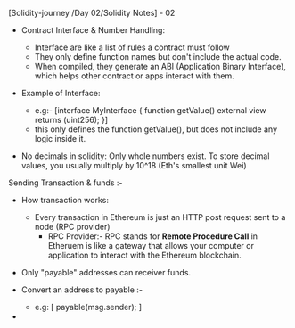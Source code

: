 [Solidity-journey /Day 02/Solidity Notes] - 02


 - Contract Interface & Number Handling: 
 
     -  Interface are like a list of rules a contract must follow 
     - They only define function names but don't include the actual code.
     - When compiled, they generate an ABI (Application Binary Interface), which helps other contract or apps interact with them.
- Example of Interface: 
     - e.g:-  [interface MyInterface  { function getValue() external view returns (uint256);  }]
     - this only defines the function getValue(), but does not include any logic inside it.
 - No decimals in solidity: Only whole numbers exist. To store decimal values, you usually multiply by 10^18 (Eth's smallest unit Wei)

Sending Transaction & funds :- 

- How transaction works: 
     - Every transaction in Ethereum is just an HTTP post request sent to a node (RPC provider)
         - RPC Provider:- RPC stands for **Remote Procedure Call** in Etheruem is like a gateway that allows your computer or application to interact with the Ethereum blockchain.
 - Only "payable" addresses can receiver funds.
 - Convert an address to payable :- 
    -  e.g:  [ payable(msg.sender); ]

- 
